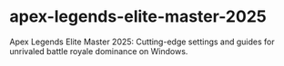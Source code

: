 # apex-legends-elite-master-2025
Apex Legends Elite Master 2025: Cutting-edge settings and guides for unrivaled battle royale dominance on Windows.
